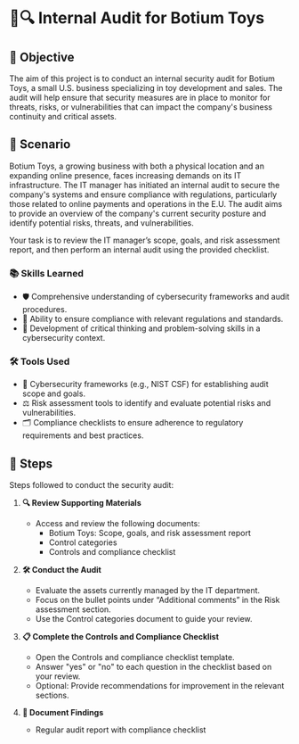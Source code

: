 # 🧸🔍 Internal Audit for Botium Toys

## 🎯 Objective
The aim of this project is to conduct an internal security audit for Botium Toys, a small U.S. business specializing in toy development and sales. The audit will help ensure that security measures are in place to monitor for threats, risks, or vulnerabilities that can impact the company's business continuity and critical assets.

## 📖 Scenario
Botium Toys, a growing business with both a physical location and an expanding online presence, faces increasing demands on its IT infrastructure. The IT manager has initiated an internal audit to secure the company's systems and ensure compliance with regulations, particularly those related to online payments and operations in the E.U. The audit aims to provide an overview of the company's current security posture and identify potential risks, threats, and vulnerabilities.

Your task is to review the IT manager’s scope, goals, and risk assessment report, and then perform an internal audit using the provided checklist.

### 📚 Skills Learned
- 🛡️ Comprehensive understanding of cybersecurity frameworks and audit procedures.
- 📜 Ability to ensure compliance with relevant regulations and standards.
- 🧠 Development of critical thinking and problem-solving skills in a cybersecurity context.

### 🛠️ Tools Used
- 📐 Cybersecurity frameworks (e.g., NIST CSF) for establishing audit scope and goals.
- ⚖️ Risk assessment tools to identify and evaluate potential risks and vulnerabilities.
- 🗂️ Compliance checklists to ensure adherence to regulatory requirements and best practices.

## 📝 Steps
Steps followed to conduct the security audit:

1. **🔍 Review Supporting Materials**
   - Access and review the following documents:
     - Botium Toys: Scope, goals, and risk assessment report
     - Control categories
     - Controls and compliance checklist

2. **🛠️ Conduct the Audit**
   - Evaluate the assets currently managed by the IT department.
   - Focus on the bullet points under “Additional comments” in the Risk assessment section.
   - Use the Control categories document to guide your review.

3. **📋 Complete the Controls and Compliance Checklist**
   - Open the Controls and compliance checklist template.
   - Answer "yes" or "no" to each question in the checklist based on your review.
   - Optional: Provide recommendations for improvement in the relevant sections.

4. **📸 Document Findings**
   - Regular audit report with compliance checklist
